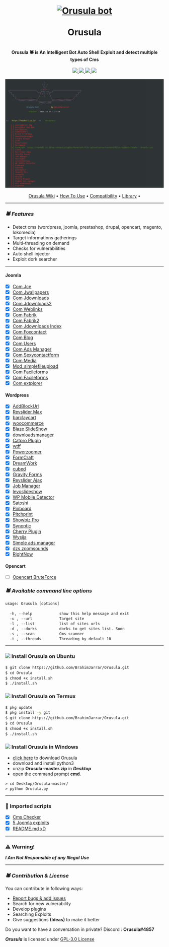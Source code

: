 <h1 align="center">
  <br>
  <a href="https://github.com/BrahimJarrar">
    <img src="https://cdn130.picsart.com/296531077044211.png?r1024x1024" alt="Orusula bot" width="450">
  </a>
  </br>
  <br>
  Orusula
  </br>
</h1>

<h4 align="center">
  <br>Orusula 🕷️ is An Intelligent Bot Auto Shell Exploit and detect multiple types of Cms</br>
</h4>

<p align="center">
   <a href="https://github.com/BrahimJarrar/">
    <img src="https://img.shields.io/github/license/BrahimJarrar/Orusula">
  </a>

  <a href="https://pypi.org/project/Orusula/">
    <img src="https://img.shields.io/badge/pypi-Orusula-red.svg">
  </a>

  <a href="https://github.com/BrahimJarrar/">
      <img src="https://img.shields.io/github/issues/BrahimJarrar/Orusula">
  </a>
  <a href="https://travis-ci.com/BrahimJarrar/Orusula">
    <img src="https://api.travis-ci.com/BrahimJarrar/Orusula.svg">
  </a>
  <br></br>
  <img src="screenshot/00-00.PNG" width="750">
</p>

<p align="center">
  <a href="https://github.com/BrahimJarrar/Orusula/wiki">Orusula Wiki</a> •
  <a href="https://github.com/BrahimJarrar/Orusula/wiki/Usage">How To Use</a> •
  <a href="https://github.com/BrahimJarrar/Orusula/wiki/Compatibility-&-Dependencies">Compatibility</a> •
  <a href="https://github.com/BrahimJarrar/Orusula/wiki/Orusula-Library">Library</a> •
</p>

-------------------------------------

### _🕷️ Features_

- Detect cms (wordpress, joomla, prestashop, drupal, opencart, magento, lokomedia)
- Target informations gatherings
- Multi-threading on demand
- Checks for vulnerabilities
- Auto shell injector
- Exploit dork searcher

-------------------------------------

#### Joomla
- [x] [Com Jce            ]('#')
- [x] [Com Jwallpapers    ]('#')
- [x] [Com Jdownloads     ]('#')
- [x] [Com Jdownloads2    ]('#')
- [x] [Com Weblinks       ]('#')
- [x] [Com Fabrik         ]('#')
- [x] [Com Fabrik2        ]('#')
- [x] [Com Jdownloads Index]('#')
- [x] [Com Foxcontact     ]('#')
- [x] [Com Blog           ]('#')
- [x] [Com Users          ]('#')
- [x] [Com Ads Manager    ]('#')
- [x] [Com Sexycontactform]('#')
- [x] [Com Media          ]('#')
- [x] [Mod_simplefileupload]('#')
- [x] [Com Facileforms    ]('#')
- [x] [Com Facileforms    ]('#')
- [x] [Com extplorer      ]('#')

#### Wordpress
- [x] [AddBlockUrl]('#')
- [x] [Revslider Max]('#')
- [x] [barclaycart]('#')
- [x] [woocommerce]('#')
- [x] [Blaze SlideShow]('#')
- [x] [downloadsmanager]('#')
- [x] [Catpro Plugin]('#')
- [x] [wtff]('#')
- [x] [Powerzoomer]('#')
- [x] [FormCraft]('#')
- [x] [DreamWork]('#')
- [x] [cubed]('#')
- [x] [Gravity Forms]('#')
- [x] [Revslider Ajax]('#')
- [x] [Job Manager]('#')
- [x] [levoslideshow]('#')
- [x] [WP Mobile Detector]('#')
- [x] [Satoshi]('#')
- [x] [Pinboard]('#')
- [x] [Pitchprint]('#')
- [x] [Showbiz Pro]('#')
- [x] [Synoptic]('#')
- [x] [Cherry Plugin]('#')
- [x] [Wysija]('#')
- [x] [Simple ads manager]('#')
- [x] [dzs zoomsounds]('#')
- [x] [RightNow]('#')

#### Opencart
- [ ] [Opencart BruteForce]('#')

### _🕷️ Available command line options_

    usage: Orusula [options]

      -h, --help            show this help message and exit
      -u , --url            Target site
      -l , --list           list of sites urls
      -d , --dorks          dorks to get sites list. Soon
      -s , --scan           Cms scanner
      -t , --threads        Threading by default 10

-------------------------------------

### <img src="https://cdn1.iconfinder.com/data/icons/system-shade-circles/512/ubuntu-512.png" width="25">  Install Orusula on Ubuntu

```bash
$ git clone https://github.com/BrahimJarrar/Orusula.git
$ cd Orusula
$ chmod +x install.sh
$ ./install.sh
```


### <img src="http://icons.iconarchive.com/icons/blackvariant/button-ui-system-apps/256/Terminal-icon.png" width="25">  Install Orusula on Termux

```BASH
$ pkg update
$ pkg install -y git
$ git clone https://github.com/BrahimJarrar/Orusula.git
$ cd Orusula
$ chmod +x install.sh
$ ./install.sh
```


### <img src="https://upload.wikimedia.org/wikipedia/commons/c/c7/Windows_logo_-_2012.png" width="20">  Install Orusula in Windows

- [click here](https://github.com/BrahimJarrar/Orusula/archive/master.zip) to download Orusula
- download and install python3
- unzip **Orusula-master.zip** in ***Desktop***
- open the command prompt **cmd**.
```
> cd Desktop/Orusula-master/
> python Orusula.py
```


-------------------------------------

### 💙 Imported scripts

- [x] [Cms Checker](https://github.com/anouarbensaad/vulnx)
- [x] [5 Joomla exploits](https://github.com/anouarbensaad/vulnx)
- [x] [README.md xD](https://github.com/anouarbensaad/vulnx)

-------------------------------------

### :warning: Warning!

***I Am Not Responsible of any Illegal Use***

-------------------------------------

### _🕷️ Contribution & License_

You can contribute in following ways:

- [Report bugs & add issues](https://github.com/BrahimJarrar/Orusula/issues/new)
- Search for new vulnerability
- Develop plugins
- Searching Exploits
- Give suggestions **(Ideas)** to make it better

Do you want to have a conversation in private? Discord : **Orusula#4857**

***Orusula*** is licensed under [GPL-3.0 License](https://github.com/BrahimJarrar/Orusula/blob/master/LICENSE)
